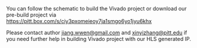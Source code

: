 You can follow the schematic to build the Vivado project or download our pre-build project via https://pitt.box.com/s/ciy3pxomeieoy7ja1smgo6yo1jyu6khx

Please contact author jiang.wwen@gmail.com and xinyizhang@pitt.edu if you need further help in building Vivado project with our HLS generated IP.
